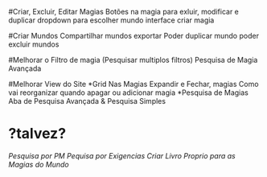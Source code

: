 #Criar, Excluir, Editar Magias
  Botões na magia para exluir, modificar  e duplicar
  dropdown para escolher mundo
  interface criar magia

#Criar Mundos
  Compartilhar mundos exportar
  Poder duplicar mundo
  poder excluir mundos

#Melhorar o Filtro de magia (Pesquisar multiplos filtros)
	Pesquisa de Magia Avançada	

#Melhorar View do Site
 *Grid Nas Magias
 	Expandir e Fechar, magias
  Como vai reorganizar quando apagar ou adicionar magia
 *Pesquisa de Magias
  Aba de Pesquisa Avançada & Pesquisa Simples

# ?talvez?
  *Pesquisa por PM*
  *Pequisa por Exigencias*
  *Criar Livro Proprio para as Magias do Mundo*